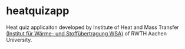 # heatquizapp

Heat quiz applicaiton developed by Institute of Heat and Mass Transfer [(Institut für Wärme- und Stoffübertragung WSA)]('https://www.wsa.rwth-aachen.de/go/id/gkct/?lidx=1') of RWTH Aachen University. 
